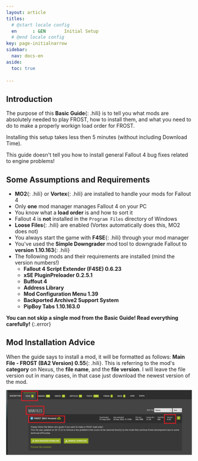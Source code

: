 ```yaml
---
layout: article
titles:
  # @start locale config
  en      : &EN       Initial Setup
  # @end locale config
key: page-initialnarrow
sidebar:
  nav: docs-en
aside:
  toc: true

---
```


## Introduction
The purpose of this **Basic Guide**{: .hili} is to tell you what mods are absolutely needed to play FROST, how to install them, and what you need to do to make a properly workign load order for FROST.

Installing this setup takes less then 5 minutes (without including Download Time).

This guide doesn't tell you how to install general Fallout 4 bug fixes related to engine problems!

## Some Assumptions and Requirements
* **MO2**{: .hili} or **Vortex**{: .hili} are installed to handle your mods for Fallout 4
* Only **one** mod manager manages Fallout 4 on your PC
* You know what a **load order** is and how to sort it
* Fallout 4 is **not** installed in the `Program Files` directory of Windows
* **Loose Files**{: .hili} are enabled (Vortex automatically does this, MO2 does not)
* You always start the game with **F4SE**{: .hili} through your mod manager
* You've used the **Simple Downgrader** mod tool to downgrade Fallout to **version 1.10.163**{: .hili}
* The following mods and their requirements are installed (mind the version numbers!)
  * **Fallout 4 Script Extender (F4SE) 0.6.23**
  * **xSE PluginPreloader 0.2.5.1**
  * **Buffout 4**
  * **Address Library**
  * **Mod Configuration Menu 1.39**
  * **Backported Archive2 Support System**
  * **PipBoy Tabs 1.10.163.0**


**You can not skip a single mod from the Basic Guide! Read everything carefully!**
{:.error}

## Mod Installation Advice

When the guide says to install a mod, it will be formatted as follows: **Main File - FROST (BA2 Version) 0.55**{: .hili}. This is referring to the mod's **category** on Nexus, the **file name**, and the **file version**.  I will leave the file version out in many cases, in that case just download the newest version of the mod. 

![Image of FROST Files Section](./assets/images/download_example_new.png "Image of FROST Files Section")
